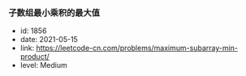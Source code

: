 ### 子数组最小乘积的最大值

* id: 1856
* date: 2021-05-15
* link: https://leetcode-cn.com/problems/maximum-subarray-min-product/
* level: Medium
